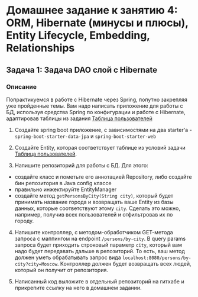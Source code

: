 # Домашнее задание к занятию 4: ORM, Hibernate (минусы и плюсы), Entity Lifecycle, Embedding, Relationships
## Задача 1: Задача DAO слой c Hibernate

### Описание
Попрактикуемся в работе с Hibernate через Spring, попутно закрепляя уже пройденные темы. Вам надо написать приложение для работы с БД, используя средства Spring по конфигурации и работе с Hibernate, адаптировав таблицы из задания [Таблица пользователей](../../sql-basic/task/README.md)

1. Создайте spring boot приложение, с зависимостями на два starter'а - `spring-boot-starter-data-jpa` и `spring-boot-starter-web`

2. Создайте Entity, которая соответствует таблице из условий задачи [Таблица пользователей](../../sql-basic/task/README.md).

3. Напишите репозиторий для работы с БД. Для этого:
- создайте класс и пометьте его аннотацией Repository, либо создайте бин репозитория в Java config классе
- правильно инжектируйте EntityManager
- создайте метод `getPersonsByCity(String city)`, который будет принимать название города и возвращать ваше Entity из базы данных, которые соответствуют этому `city`. Сделать это можно, например, получив всех пользователей и отфильтровав их по городу.

4. Напишите контроллер, с методом-обработчиком GET-метода запроса с маппингом на endpoint `/persons/by-city`. В query params запроса будет приходить строковый параметр `city`, который вам надо будет передавать дальше в репозиторий. То есть, ваш метод должен уметь обрабатывать запрос вида `localhost:8080/persons/by-city?city=Moscow`.
   Контроллер должен будет возвращать всех людей, который он получит от репозитория.

5. Написанный код выложите в отдельный репозиторий на гитхабе и прикрепите ссылку на него в домашнем задании.